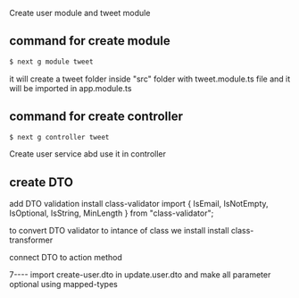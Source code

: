 Create user module and tweet module
 
## command for create module

```bash
$ next g module tweet
```
it will create a tweet folder inside "src" folder with tweet.module.ts file and it will be imported in app.module.ts

## command for create controller

```bash
$ next g controller tweet
```

Create user service abd use it in controller

## create DTO

add DTO validation
install class-validator
import { IsEmail, IsNotEmpty, IsOptional, IsString, MinLength } from "class-validator";

to convert DTO validator to intance of class we install 
 install class-transformer 

connect DTO to action method

7----
import create-user.dto in update.user.dto and make all parameter optional using mapped-types
